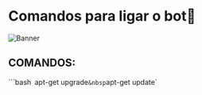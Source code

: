 # Comandos para ligar o bot🤖

![Banner](./banner.png)

## COMANDOS:
```bash`
`apt-get upgrade`
&nbsp
`apt-get update`

